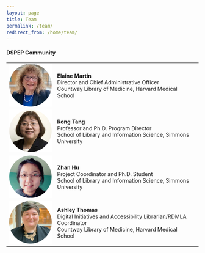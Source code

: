```yaml
---
layout: page
title: Team
permalink: /team/
redirect_from: /home/team/
---
```


#### DSPEP Community

<table>
  <tr><td rowspan="1" width="25%;float:left;margin:10px"><img src="/images/team_photos/elainem.png" alt="Elaine Martin Photo"></td>
    <td><div><b>Elaine Martin</b><br> Director and Chief Administrative Officer<br> Countway Library of Medicine, Harvard Medical School</div></td></tr>
  <tr><td rowspan="1" width="width:100px;float:left;margin:10px"><img src="/images/team_photos/rongt.png" alt="Rong Tang Photo"></td>
    <td><div><b>Rong Tang</b><br> Professor and Ph.D. Program Director<br> School of Library and Information Science, Simmons University</div></td></tr>
  <tr><td rowspan="1" width="width:100px;float:left;margin:10px"><img src="/images/team_photos/zhanh.png" alt="Zhan Hu Photo"></td>
    <td><div><b>Zhan Hu</b><br> Project Coordinator and Ph.D. Student<br> School of Library and Information Science, Simmons University</div></td></tr>
  <tr><td rowspan="1" width="width:100px;float:left;margin:10px"><img src="/images/team_photos/ashleyt.png" alt="Ashley Thomas Photo"></td>
    <td><div><b>Ashley Thomas</b><br> Digital Initiatives and Accessibility Librarian/RDMLA Coordinator<br> Countway Library of Medicine, Harvard Medical School</div></td></tr>
</table>
